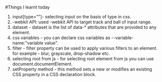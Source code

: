 #Things I learnt today

1. input[type=""]- selecting input on the basis of type in css.
2. -webkit API: used -webkit API to target track and ball of input range.
3. dataset - dataset is the list of data-\* attributes that are provided to any element.
4. css variables - you can declare css variables as --variable-name:"variable value".
5. filter - filter property can be used to apply various filters to an element. for example - blur, grayscale, drop-shadow etc.
6. selecting root from js - for selecting root element from js you can use document.documentElement.
7. setProperty method - this method sets a new or modifies an existing CSS property in a CSS declaration block.
